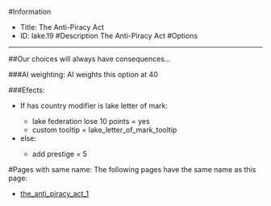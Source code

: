 #Information
 - Title: The Anti-Piracy Act
 - ID: lake.19
#Description
The Anti-Piracy Act
#Options

___
##Our choices will always have consequences...

###AI weighting:
AI weights this option at 40


###Efects:<ul><li>If has country modifier is lake letter of mark:</li><ul><li>lake federation lose 10 points = yes</li><li>custom tooltip = lake_letter_of_mark_tooltip</li></ul><li>else:</li><ul><li>add prestige = 5</li></ul></ul>


#Pages with same name:
The following pages have the same name as this page:
 - [the_anti_piracy_act_1](the_anti_piracy_act_1.md)
